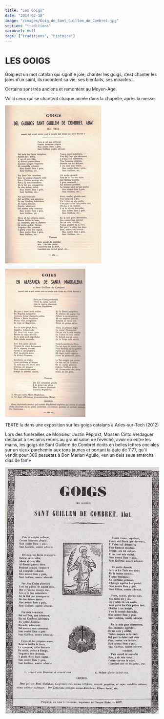 ```yaml
---
title: "Les Goigs"
date: "2014-02-18"
image: "/images/Goig_de_Sant_Guillem_de_Combret.jpg"
section: "traditions"
carousel: null
tags: ["traditions", "histoire"]
---
```


# LES GOIGS

Goig est un mot catalan qui signifie joie; chanter les goigs, c’est chanter les joies d’un saint, ils racontent sa vie, ses bienfaits, ses miracles…

Certains sont très anciens et remontent au Moyen-Age.

Voici ceux qui se chantent chaque année dans la chapelle, après la messe:

<img
    alt
    src="/images/goigs-de-sant-guillem-de-combret-jpg.jpg"
    class="article-img-center"
/>

<img
    alt
    src="/images/goigs-de-santa-magdalena-jpg.jpg"
    class="article-img-center"
/>

TEXTE lu dans une exposition sur les goigs catalans à Arles-sur-Tech (2012)

Lors des funérailles de Monsieur Justin Pépraxt, Mossen Cinto Verdaguer déclarait à ses amis réunis au grand salon de l’évêché, avoir eu entre les mains, les goigs de Sant Guillem de Combret écrits en belles lettres onciales sur un vieux parchemin aux tons jaunes et portant la date de 1177, qu’il vendit pour 300 pessetas à Don Marian Aguilo, «en un dels seus amarchs dias de fam»

<img
    alt="Goigs de Sant Guillem"
    src="/images/Goig_de_Sant_Guillem_de_Combret.jpg"
    class="article-img-center"
/>
